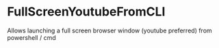 # FullScreenYoutubeFromCLI
Allows launching a full screen browser window (youtube preferred) from powershell / cmd
